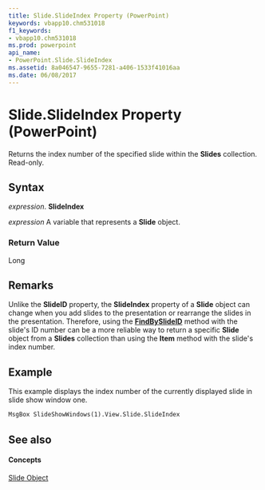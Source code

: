 ```yaml
---
title: Slide.SlideIndex Property (PowerPoint)
keywords: vbapp10.chm531018
f1_keywords:
- vbapp10.chm531018
ms.prod: powerpoint
api_name:
- PowerPoint.Slide.SlideIndex
ms.assetid: 8a046547-9655-7281-a406-1533f41016aa
ms.date: 06/08/2017
---
```



# Slide.SlideIndex Property (PowerPoint)

Returns the index number of the specified slide within the **Slides** collection. Read-only.


## Syntax

 _expression_. **SlideIndex**

 _expression_ A variable that represents a **Slide** object.


### Return Value

Long


## Remarks

Unlike the **SlideID** property, the **SlideIndex** property of a **Slide** object can change when you add slides to the presentation or rearrange the slides in the presentation. Therefore, using the **[FindBySlideID](slides-findbyslideid-method-powerpoint.md)** method with the slide's ID number can be a more reliable way to return a specific **Slide** object from a **Slides** collection than using the **Item** method with the slide's index number.


## Example

This example displays the index number of the currently displayed slide in slide show window one.


```vb
MsgBox SlideShowWindows(1).View.Slide.SlideIndex
```


## See also


#### Concepts


[Slide Object](slide-object-powerpoint.md)

